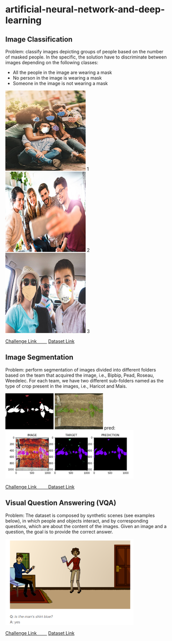 # artificial-neural-network-and-deep-learning


## Image Classification

Problem: classify images depicting groups of people based on the number of masked people. 
In the specific, the solution have to discriminate between images depending on the following classes: 
* All the people in the image are wearing a mask 
* No person in the image is wearing a mask 
* Someone in the image is not wearing a mask
 
[<img src="/deliverables/classification/label1.jpg" width="250" height="250"/>](/deliverables/classification/label1.jpg) 1
[<img src="/deliverables/classification/label2.jpg" width="250" height="250"/>](/deliverables/classification/label2.jpg) 2
[<img src="/deliverables/classification/label3.jpg" width="250" height="250"/>](/deliverables/classification/label3.jpg) 3

<a href="https://www.kaggle.com/c/artificial-neural-networks-and-deep-learning-2020/overview">Challenge Link &emsp;&emsp;</a>
<a href="https://www.kaggle.com/c/ann-artificial-neural-networks-and-deep-learning-2020/data">Dataset Link</a>




## Image Segmentation

Problem: perform segmentation of images divided into different folders based on the team that acquired the image, i.e., Bipbip, Pead, Roseau, Weedelec. 
For each team, we have two different sub-folders named as the type of crop present in the images, i.e., Haricot and Mais.

[<img src="/deliverables/segmentation/mask.png" width="150" />](/deliverables/segmentation/mask.png) 
[<img src="/deliverables/segmentation/img.jpg" width="150" />](/deliverables/segmentation/img.jpg) pred:
[<img src="/deliverables/segmentation/pred.png" width="400" />](/deliverables/segmentation/pred.png) 

<a href="https://competitions.codalab.org/competitions/27176">Challenge Link &emsp;&emsp; </a>
<a href="https://competitions.codalab.org/competitions/27176#learn_the_details-data">Dataset Link</a>




## Visual Question Answering (VQA)

Problem: The dataset is composed by synthetic scenes (see examples below), in which people and objects interact, and by corresponding questions,
which are about the content of the images. Given an image and a question, the goal is to provide the correct answer.

[<img src="/deliverables/vqa/example.png" width="400" />](/deliverables/vqa/example.png) 

<a href="https://www.kaggle.com/c/anndl-2020-vqa">Challenge Link &emsp;&emsp;</a>
<a href="https://www.kaggle.com/c/anndl-2020-vqa/data">Dataset Link</a>

